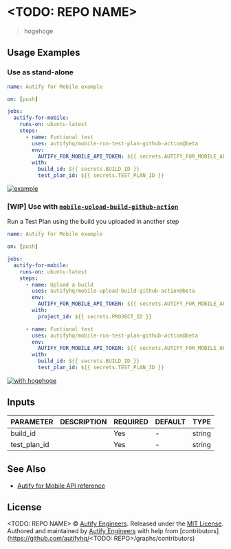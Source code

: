 # <TODO: REPO NAME>

> hogehoge

## Usage Examples

### Use as stand-alone

```yml
name: Autify for Mobile example

on: [push]

jobs:
  autify-for-mobile:
    runs-on: ubuntu-latest
    steps:
      - name: Funtional test
        uses: autifyhq/mobile-run-test-plan-github-action@beta
        env:
          AUTIFY_FOR_MOBILE_API_TOKEN: ${{ secrets.AUTIFY_FOR_MOBILE_API_TOKEN }}
        with:
          build_id: ${{ secrets.BUILD_ID }}
          test_plan_id: ${{ secrets.TEST_PLAN_ID }}
```

[![example](https://github.com/autifyhq/mobile-run-test-plan-github-action/actions/workflows/example.yml/badge.svg?branch=beta)](https://github.com/autifyhq/mobile-run-test-plan-github-action/actions/workflows/example.yml)

### [WIP] Use with [`mobile-upload-build-github-action`](https://todo.com)

Run a Test Plan using the build you uploaded in another step

```yaml
name: Autify for Mobile example

on: [push]

jobs:
  autify-for-mobile:
    runs-on: ubuntu-latest
    steps:
      - name: Upload a build
        uses: autifyhq/mobile-upload-build-github-action@beta
        env:
          AUTIFY_FOR_MOBILE_API_TOKEN: ${{ secrets.AUTIFY_FOR_MOBILE_API_TOKEN }}
        with:
          project_id: ${{ secrets.PROJECT_ID }}

      - name: Funtional test
        uses: autifyhq/mobile-run-test-plan-github-action@beta
        env:
          AUTIFY_FOR_MOBILE_API_TOKEN: ${{ secrets.AUTIFY_FOR_MOBILE_API_TOKEN }}
        with:
          build_id: ${{ secrets.BUILD_ID }}
          test_plan_id: ${{ secrets.TEST_PLAN_ID }}
```

[![with hogehoge](https://github.com/autifyhq/mobile-run-test-plan-github-action/actions/workflows/example.yml/badge.svg?branch=beta)](https://github.com/autifyhq/mobile-run-test-plan-github-action/actions/workflows/example.yml)

## Inputs

| PARAMETER | DESCRIPTION | REQUIRED | DEFAULT | TYPE |
| --- | --- | --- | --- | --- |
| build_id | | Yes | - | string |
| test_plan_id | | Yes | - | string |

## See Also

- [Autify for Mobile API reference](https://mobile-app.autify.com/api/docs/index.html)

## License

<TODO: REPO NAME> © [Autify Engineers](https://github.com/autifyhq). Released under the [MIT License](LICENSE).<br/>
Authored and maintained by [Autify Engineers](https://github.com/autifyhq) with help from [contributors](https://github.com/autifyhq/<TODO: REPO>/graphs/contributors)
